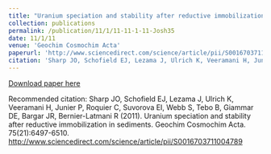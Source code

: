 ```yaml
---
title: "Uranium speciation and stability after reductive immobilization in sediments"
collection: publications
permalink: /publication/11/1/11-11-1-11-Josh35
date: 11/1/11
venue: 'Geochim Cosmochim Acta'
paperurl: 'http://www.sciencedirect.com/science/article/pii/S0016703711004789'
citation: 'Sharp JO, Schofield EJ, Lezama J, Ulrich K, Veeramani H, Junier P, Roquier C, Suvorova EI, Webb S, Tebo B, Giammar DE, Bargar JR, Bernier-Latmani R (2011). Uranium speciation and stability after reductive immobilization in sediments. Geochim Cosmochim Acta. 75(21):6497-6510. http://www.sciencedirect.com/science/article/pii/S0016703711004789'
---
```


<a href='http://www.sciencedirect.com/science/article/pii/S0016703711004789'>Download paper here</a>

Recommended citation: Sharp JO, Schofield EJ, Lezama J, Ulrich K, Veeramani H, Junier P, Roquier C, Suvorova EI, Webb S, Tebo B, Giammar DE, Bargar JR, Bernier-Latmani R (2011). Uranium speciation and stability after reductive immobilization in sediments. Geochim Cosmochim Acta. 75(21):6497-6510. http://www.sciencedirect.com/science/article/pii/S0016703711004789